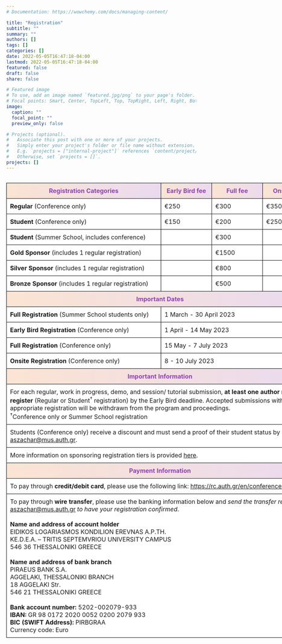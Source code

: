 ```yaml
---
# Documentation: https://wowchemy.com/docs/managing-content/

title: "Registration"
subtitle: ""
summary: ""
authors: []
tags: []
categories: []
date: 2022-05-05T16:47:18-04:00
lastmod: 2022-05-05T16:47:18-04:00
featured: false
draft: false
share: false

# Featured image
# To use, add an image named `featured.jpg/png` to your page's folder.
# Focal points: Smart, Center, TopLeft, Top, TopRight, Left, Right, BottomLeft, Bottom, BottomRight.
image:
  caption: ""
  focal_point: ""
  preview_only: false

# Projects (optional).
#   Associate this post with one or more of your projects.
#   Simply enter your project's folder or file name without extension.
#   E.g. `projects = ["internal-project"]` references `content/project/deep-learning/index.md`.
#   Otherwise, set `projects = []`.
projects: []
---
```


</br>
<style type="text/css">
.tg  {border-collapse:collapse;border-spacing:0;margin:0px auto;}
.tg td{border-color:black;border-style:solid;border-width:1px;font-family:inherit;font-size:inherit;background-color:white;
  overflow:hidden;padding:10px 9px;word-break:normal;}
.tg th{border-color:black;border-style:solid;border-width:1px;font-family:inherit;font-size:inherit;color:#8E44AD;  background-image: linear-gradient(90deg, #fbe4d2, #eadaef);
  font-weight:normal;overflow:hidden;padding:10px 9px;word-break:normal;}
@media screen and (max-width: 767px) {.tg {width: auto !important;}.tg col {width: auto !important;}.tg-wrap {overflow-x: auto;-webkit-overflow-scrolling: touch;margin: auto 0px;}}</style>
<div class="tg-wrap"><table class="tg" style="undefined;table-layout: fixed; width: 820px">
<colgroup>
<col style="width: 410px">
<col style="width: 135px">
<col style="width: 135px">
<col style="width: 135px">
</colgroup>
<thead>
  <tr>
    <th><b>Registration Categories</b></th>
    <th><b>Early Bird fee</b></th>
    <th><b>Full fee</b></th>
    <th><b>Onsite fee</b></th>
  </tr>
</thead>
<tbody>
  <tr>
    <td><b>Regular</b> (Conference only)</td>
    <td>€250</td>
    <td>€300</td>
    <td>€350</td>
  </tr>
  <tr>
    <td><b>Student</b> (Conference only)</td>
    <td>€150</td>
    <td>€200</td>
    <td>€250</td>
  </tr>
  <tr>
    <td><b>Student</b> (Summer School, includes conference)</td>
    <td></td>
    <td>€300</td>
    <td></td>
  </tr>
  <tr>
    <td><b>Gold Sponsor</b> (includes 1 regular registration)</td>
    <td></td>
    <td>€1500</td>
    <td></td>
  </tr>
  <tr>
    <td><b>Silver Sponsor</b> (includes 1 regular registration)</td>
    <td></td>
    <td>€800</td>
    <td></td>
  </tr>
  <tr>
    <td><b>Bronze Sponsor</b> (includes 1 regular registration)</td>
    <td></td>
    <td>€500</td>
    <td></td>
  </tr>
  <tr>
    <th colspan="4"><b>Important Dates</b></th>
  </tr>
  <tr>
    <td><b>Full Registration</b> (Summer School students only)</td>
    <td colspan="3">1 March - 30 April 2023</td>
  </tr>
  <tr>
    <td><b>Early Bird Registration</b> (Conference only)</td>
    <td colspan="3">1 April - 14 May 2023 </td>
  </tr>
  <tr>
    <td><b>Full Registration</b> (Conference only)</td>
    <td colspan="3"> 15 May - 7 July 2023 </td>
  </tr>
  <tr>
    <td><b>Onsite Registration</b> (Conference only)</td>
    <td colspan="3">8 - 10 July 2023</td>
  </tr>
  <tr>
    <th colspan="4"><b>Important Information</b></th>
  </tr>
  <tr>
    <td colspan="4">For each regular, work in progress, demo, and session/ tutorial submission, <b>at least one author must register</b> (Regular or Student<sup>&dagger;</sup> registration) by the Early Bird deadline. Accepted submissions without an appropriate registration will be withdrawn from the program and proceedings.</br>
      <sup>&dagger;</sup>Conference only or Summer School registration </td>
  </tr>
   <tr>
    <td colspan="4">Students (Conference only) receive a discount and must send a proof of their student status by email to <a href="mailto:aszachar@mus.auth.gr">aszachar@mus.auth.gr</a>.</td>
  </tr>
  <tr>
    <td colspan="4">More information on sponsoring registration tiers is provided <a href="calls/cfs/">here</a>.
    </td>
  </tr>
  <tr>
    <th colspan="4"><b>Payment Information</b></th>
  </tr>
  <tr>
    <td colspan="4">To pay through <b>credit/debit card</b>, please use the following link: <a href="https://rc.auth.gr/en/conference/159">https://rc.auth.gr/en/conference/159</a>. </td>
  </tr>
  <tr>
    <td colspan="4">To pay through <b>wire transfer</b>, please use the banking information below and <i>send the transfer receipt to</i> <a href="mailto:aszachar@mus.auth.gr">aszachar@mus.auth.gr</a> <i>to have your registration confirmed</i>. </br></br>
   <b>Name and address of account holder</b></br>
    EIDIKOS LOGARIASMOS KONDILION EREVNAS A.P.TH. </br>
    KE.D.E.A. – TRITIS SEPTEMVRIOU UNIVERSITY CAMPUS </br>
    546 36 THESSALONIKI GREECE </br></br>
   <b>Name and address of bank branch</b></br>
    PIRAEUS BANK S.A. </br>
    AGGELAKI, THESSALONIKI BRANCH </br>
    18 AGGELAKI Str. </br>
    546 21 THESSALONIKI GREECE </br></br>
    <b>Bank account number:</b> 5202-002079-933</br>
    <b>IBAN:</b> GR 98 0172 2020 0052 0200 2079 933</br>
    <b>BIC (SWIFT Address):</b> PIRBGRAΑ </br>
    Currency code: Euro
    </td>
  </tr>    
</tbody>
</table></div>


